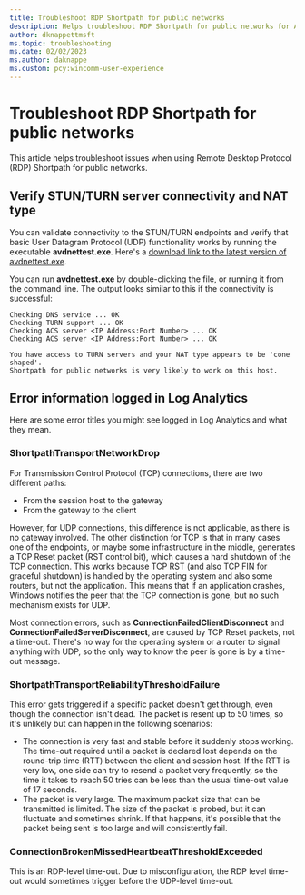 ```yaml
---
title: Troubleshoot RDP Shortpath for public networks
description: Helps troubleshoot RDP Shortpath for public networks for Azure Virtual Desktop, which establishes a UDP-based transport between a Remote Desktop client and session host.
author: dknappettmsft
ms.topic: troubleshooting
ms.date: 02/02/2023
ms.author: daknappe
ms.custom: pcy:wincomm-user-experience
---
```

# Troubleshoot RDP Shortpath for public networks

This article helps troubleshoot issues when using Remote Desktop Protocol (RDP) Shortpath for public networks.

## Verify STUN/TURN server connectivity and NAT type

You can validate connectivity to the STUN/TURN endpoints and verify that basic User Datagram Protocol (UDP) functionality works by running the executable **avdnettest.exe**. Here's a [download link to the latest version of avdnettest.exe](https://raw.githubusercontent.com/Azure/RDS-Templates/master/AVD-TestShortpath/avdnettest.exe).

You can run **avdnettest.exe** by double-clicking the file, or running it from the command line. The output looks similar to this if the connectivity is successful:

```output
Checking DNS service ... OK
Checking TURN support ... OK
Checking ACS server <IP Address:Port Number> ... OK
Checking ACS server <IP Address:Port Number> ... OK

You have access to TURN servers and your NAT type appears to be 'cone shaped'.
Shortpath for public networks is very likely to work on this host.
```

## Error information logged in Log Analytics

Here are some error titles you might see logged in Log Analytics and what they mean.

### ShortpathTransportNetworkDrop

For Transmission Control Protocol (TCP) connections, there are two different paths:

- From the session host to the gateway
- From the gateway to the client

However, for UDP connections, this difference is not applicable, as there is no gateway involved. The other distinction for TCP is that in many cases one of the endpoints, or maybe some infrastructure in the middle, generates a TCP Reset packet (RST control bit), which causes a hard shutdown of the TCP connection. This works because TCP RST (and also TCP FIN for graceful shutdown) is handled by the operating system and also some routers, but not the application. This means that if an application crashes, Windows notifies the peer that the TCP connection is gone, but no such mechanism exists for UDP.

Most connection errors, such as **ConnectionFailedClientDisconnect** and **ConnectionFailedServerDisconnect**, are caused by TCP Reset packets, not a time-out. There's no way for the operating system or a router to signal anything with UDP, so the only way to know the peer is gone is by a time-out message.

### ShortpathTransportReliabilityThresholdFailure

This error gets triggered if a specific packet doesn't get through, even though the connection isn't dead. The packet is resent up to 50 times, so it's unlikely but can happen in the following scenarios:

- The connection is very fast and stable before it suddenly stops working. The time-out required until a packet is declared lost depends on the round-trip time (RTT) between the client and session host. If the RTT is very low, one side can try to resend a packet very frequently, so the time it takes to reach 50 tries can be less than the usual time-out value of 17 seconds.
- The packet is very large. The maximum packet size that can be transmitted is limited. The size of the packet is probed, but it can fluctuate and sometimes shrink. If that happens, it's possible that the packet being sent is too large and will consistently fail.

### ConnectionBrokenMissedHeartbeatThresholdExceeded

This is an RDP-level time-out. Due to misconfiguration, the RDP level time-out would sometimes trigger before the UDP-level time-out.
